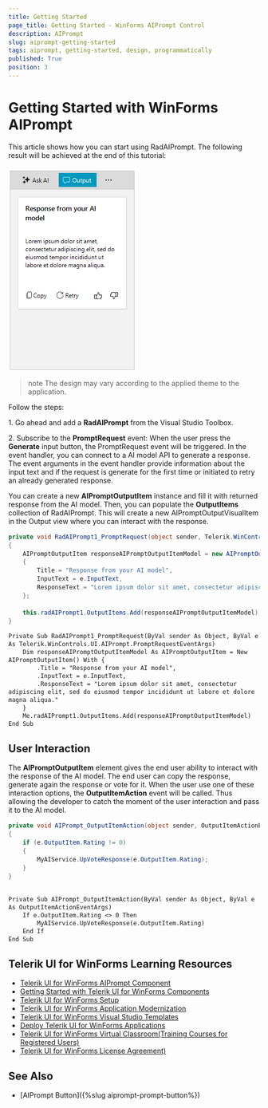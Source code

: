 ```yaml
---
title: Getting Started
page_title: Getting Started - WinForms AIPrompt Control
description: AIPrompt
slug: aiprompt-getting-started
tags: aiprompt, getting-started, design, programmatically
published: True
position: 3 
---
```


# Getting Started with WinForms AIPrompt

This article shows how you can start using RadAIPrompt. The following result will be achieved at the end of this tutorial:

![WinForms RadAIPrompt Getting Started](images/aiprompt-getting-started001.png)

>note The design may vary according to the applied theme to the application. 

Follow the steps:

1\. Go ahead and add a __RadAIPrompt__ from the Visual Studio Toolbox.

2\. Subscribe to the **PromptRequest** event: When the user press the **Generate** input button, the PromptRequest event will be triggered. In the event handler, you can connect to a AI model API to generate a response. The event arguments in the event handler provide information about the input text and if the request is generate for the first time or initiated to retry an already generated response. 

You can create a new __AIPromptOutputItem__ instance and fill it with returned response from the AI model. Then, you can populate the __OutputItems__ collection of RadAIPrompt. This will create a new AIPromptOutputVisualItem in the Output view where you can interact with the response.

````C#
private void RadAIPrompt1_PromptRequest(object sender, Telerik.WinControls.UI.AIPrompt.PromptRequestEventArgs e)
{
    AIPromptOutputItem responseAIPromptOutputItemModel = new AIPromptOutputItem()
    {
        Title = "Response from your AI model",
        InputText = e.InputText,
        ResponseText = "Lorem ipsum dolor sit amet, consectetur adipiscing elit, sed do eiusmod tempor incididunt ut labore et dolore magna aliqua.", // Here you can set the string value returned from your AI model
    };

    this.radAIPrompt1.OutputItems.Add(responseAIPromptOutputItemModel);
}

````
````VB.NET
Private Sub RadAIPrompt1_PromptRequest(ByVal sender As Object, ByVal e As Telerik.WinControls.UI.AIPrompt.PromptRequestEventArgs)
    Dim responseAIPromptOutputItemModel As AIPromptOutputItem = New AIPromptOutputItem() With {
        .Title = "Response from your AI model",
        .InputText = e.InputText,
        .ResponseText = "Lorem ipsum dolor sit amet, consectetur adipiscing elit, sed do eiusmod tempor incididunt ut labore et dolore magna aliqua."
    }
    Me.radAIPrompt1.OutputItems.Add(responseAIPromptOutputItemModel)
End Sub

````

## User Interaction

The __AIPromptOutputItem__ element gives the end user ability to interact with the response of the AI model. The end user can copy the response, generate again the response or vote for it. When the user use one of these interaction options, the __OutputItemAction__ event will be called. Thus allowing the developer to catch the moment of the user interaction and pass it to the AI model.

````C#
private void AIPrompt_OutputItemAction(object sender, OutputItemActionEventArgs e)
{
    if (e.OutputItem.Rating != 0)
	{
		MyAIService.UpVoteResponse(e.OutputItem.Rating);
	}
}

````
````VB.NET

Private Sub AIPrompt_OutputItemAction(ByVal sender As Object, ByVal e As OutputItemActionEventArgs)
    If e.OutputItem.Rating <> 0 Then
        MyAIService.UpVoteResponse(e.OutputItem.Rating)
    End If
End Sub

````

## Telerik UI for WinForms Learning Resources
* [Telerik UI for WinForms AIPrompt Component](https://www.telerik.com/products/winforms/aiprompt.aspx)
* [Getting Started with Telerik UI for WinForms Components](https://docs.telerik.com/devtools/winforms/getting-started/first-steps)
* [Telerik UI for WinForms Setup](https://docs.telerik.com/devtools/winforms/installation-and-upgrades/installing-on-your-computer)
* [Telerik UI for WinForms Application Modernization](https://docs.telerik.com/devtools/winforms/winforms-converter/overview)
* [Telerik UI for WinForms Visual Studio Templates](https://docs.telerik.com/devtools/winforms/visual-studio-integration/visual-studio-templates)
* [Deploy Telerik UI for WinForms Applications](https://docs.telerik.com/devtools/winforms/deployment-and-distribution/application-deployment)
* [Telerik UI for WinForms Virtual Classroom(Training Courses for Registered Users)](https://learn.telerik.com/learn/course/external/view/elearning/17/telerik-ui-for-winforms)
* [Telerik UI for WinForms License Agreement)](https://www.telerik.com/purchase/license-agreement/winforms-dlw-s)

## See Also

* [AIPrompt Button]({%slug aiprompt-prompt-button%})
